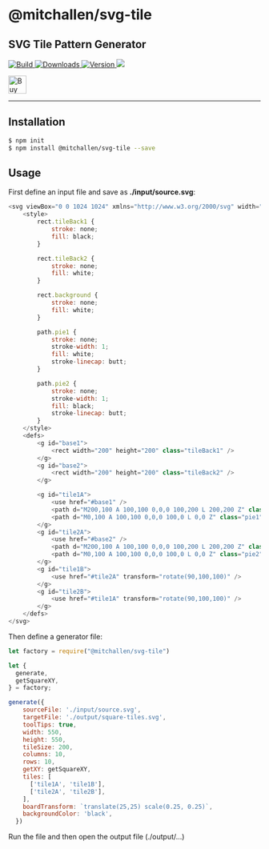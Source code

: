 @mitchallen/svg-tile
==
SVG Tile Pattern Generator
--
<p>
  <a href="https://npmjs.org/package/@mitchallen/svg-tile">
    <img src="https://img.shields.io/github/actions/workflow/status/mitchallen/drawing-kit/check.yaml" alt="Build">
  </a>

  <a href="https://npmjs.org/package/@mitchallen/svg-tile">
    <img src="http://img.shields.io/npm/dt/@mitchallen/svg-tile.svg?style=flat-square" alt="Downloads">
  </a>

  <a href="https://npmjs.org/package/@mitchallen/svg-tile">
    <img src="http://img.shields.io/npm/v/@mitchallen/svg-tile.svg?style=flat-square" alt="Version">
  </a>
  
  <a href="https://npmjs.org/package/@mitchallen/svg-tile">
    <img src="https://img.shields.io/github/license/mitchallen/drawing-kit.svg">
  </a>

  <br />

  <a href='https://ko-fi.com/A0A0KEIOY' target='_blank'><img height='36' style='border:0px;height:36px;' src='https://storage.ko-fi.com/cdn/kofi3.png?v=3' border='0' alt='Buy Me a Coffee at ko-fi.com' /></a>
  
</p>

* * *

## Installation

```sh
$ npm init
$ npm install @mitchallen/svg-tile --save
```

## Usage

First define an input file and save as **./input/source.svg**:

```js
<svg viewBox="0 0 1024 1024" xmlns="http://www.w3.org/2000/svg" width="1024" height="1024">
    <style>
        rect.tileBack1 {
            stroke: none;
            fill: black;
        }

        rect.tileBack2 {
            stroke: none;
            fill: white;
        }

        rect.background {
            stroke: none;
            fill: white;
        }

        path.pie1 {
            stroke: none;
            stroke-width: 1;
            fill: white;
            stroke-linecap: butt;
        }

        path.pie2 {
            stroke: none;
            stroke-width: 1;
            fill: black;
            stroke-linecap: butt;
        }
    </style>
    <defs>
        <g id="base1">
            <rect width="200" height="200" class="tileBack1" />
        </g>
        <g id="base2">
            <rect width="200" height="200" class="tileBack2" />
        </g>

        <g id="tile1A">
            <use href="#base1" />
            <path d="M200,100 A 100,100 0,0,0 100,200 L 200,200 Z" class="pie1" />
            <path d="M0,100 A 100,100 0,0,0 100,0 L 0,0 Z" class="pie1" />
        </g>
        <g id="tile2A">
            <use href="#base2" />
            <path d="M200,100 A 100,100 0,0,0 100,200 L 200,200 Z" class="pie2" />
            <path d="M0,100 A 100,100 0,0,0 100,0 L 0,0 Z" class="pie2" />
        </g>
        <g id="tile1B">
            <use href="#tile2A" transform="rotate(90,100,100)" />
        </g>
        <g id="tile2B">
            <use href="#tile1A" transform="rotate(90,100,100)" />
        </g>
    </defs>
</svg>
```

Then define a generator file:

```js
let factory = require("@mitchallen/svg-tile")

let {
  generate,
  getSquareXY,
} = factory;

generate({
    sourceFile: './input/source.svg',
    targetFile: './output/square-tiles.svg',
    toolTips: true,
    width: 550,
    height: 550,
    tileSize: 200,
    columns: 10,
    rows: 10,
    getXY: getSquareXY,
    tiles: [
      ['tile1A', 'tile1B'],
      ['tile2A', 'tile2B'],
    ],
    boardTransform: `translate(25,25) scale(0.25, 0.25)`,
    backgroundColor: 'black',
  })
  ```

  Run the file and then open the output file (./output/...)
  